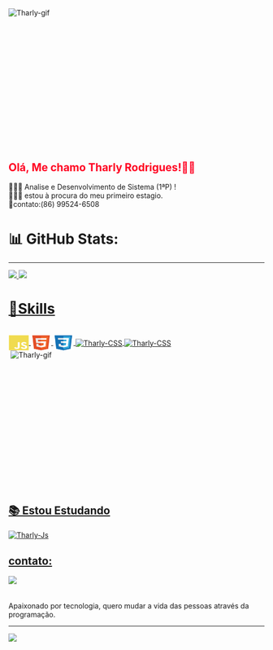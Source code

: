 <div>
 <img align="right" alt="Tharly-gif" height="300" width="1200" src="https://static.wixstatic.com/media/2ef43b_cd630c0daed24ba9982fe08a388687ad~mv2.jpg/v1/fill/w_640,h_328,al_c,q_80,usm_0.66_1.00_0.01,enc_auto/2ef43b_cd630c0daed24ba9982fe08a388687ad~mv2.jpg"
</div> <br>

 
<h2 style= "color:#ff0022;">Olá, Me chamo Tharly Rodrigues!👋🏻 </h2>
👨🏻‍💻 Analise e Desenvolvimento de Sistema (1ªP) !<br>👨🏻‍💼 estou à procura do meu primeiro estagio. <br> 📱contato:(86) 99524-6508
 
# 📊 GitHub Stats:
---
<div>
<a href="https://github.com/TharlyRodrigues">
<img height="180em" src="https://github-readme-stats.vercel.app/api/top-langs/?username=TharlyRodrigues&layout=compact&langs_count=7&theme=tokyonight"/>
<img height="180em" src="https://github-readme-stats.vercel.app/api?username=TharlyRodrigues&show_icons=true&theme=tokyonight&include_all_commits=false&count_private=false"/>
</div>
 <h1>🚀Skills</h1>
 
 <div style="display: inline_block"><br>
  <img align="center" alt="Tharly-Js" height="30" width="40" src="https://raw.githubusercontent.com/devicons/devicon/master/icons/javascript/javascript-plain.svg">
  <img align="center" alt="Tharly-HTML" height="30" width="40" src="https://raw.githubusercontent.com/devicons/devicon/master/icons/html5/html5-original.svg">
  <img align="center" alt="Tharly-CSS" height="30" width="40" src="https://raw.githubusercontent.com/devicons/devicon/master/icons/css3/css3-original.svg">
    <img align="center" alt="Tharly-CSS" height="30" width="40" src="https://cdn.jsdelivr.net/gh/devicons/devicon/icons/git/git-plain.svg">
   <img align="center" alt="Tharly-CSS" height="30" width="40" src="https://cdn.jsdelivr.net/gh/devicons/devicon/icons/figma/figma-original.svg">
  <img align="right" alt="Tharly-gif" height="300" width="500" src="https://media.tenor.com/2fXbn6Xtt0UAAAAC/software-software-development.gif">
  
</div> 
 
## 📚 Estou Estudando
 <div>
   <img align="center" alt="Tharly-Js" height="30" width="40" src="https://cdn.jsdelivr.net/gh/devicons/devicon/icons/react/react-original.svg" />     
 </div>
 
## contato:
 </div>
 <div>
 <a href="https://www.linkedin.com/in/tharly-rodrigues-45abb9243/" target="_blank"><img src="https://img.shields.io/badge/-LinkedIn-%230077B5?style=for-the-badge&logo=linkedin&logoColor=white" target="_blank"></a> <br><br>
 
  Apaixonado por tecnologia, quero mudar a vida das pessoas através da programação.
 </div>
 
 ---
 
[![](https://visitcount.itsvg.in/api?id=TharlyRodrigues&icon=0&color=12)](https://visitcount.itsvg.in)
<!-- Proudly created with GPRM ( https://gprm.itsvg.in ) -->

